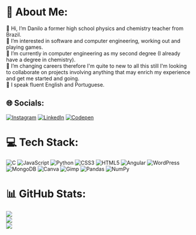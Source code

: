 # 💫 About Me:
👋 Hi, I’m Danilo a former high school physics and chemistry teacher from Brazil.<br>👀 I’m interested in software and computer engineering, working out and playing games.<br>🌱 I’m currently in computer engineering as my second degree (I already have a degree in chemistry).<br>💞️ I’m changing careers therefore I'm quite to new to all this still I'm looking to collaborate on projects involving anything that may enrich my experience and get me started and going.<br>💫 I speak fluent English and Portuguese.


## 🌐 Socials:
[![Instagram](https://img.shields.io/badge/Instagram-%23E4405F.svg?logo=Instagram&logoColor=white)](https://instagram.com/paivadan) [![LinkedIn](https://img.shields.io/badge/LinkedIn-%230077B5.svg?logo=linkedin&logoColor=white)](https://linkedin.com/in/paivadan) [![Codepen](https://img.shields.io/badge/Codepen-000000?style=for-the-badge&logo=codepen&logoColor=white)](https://codepen.io/danpaiva) 

# 💻 Tech Stack:
![C](https://img.shields.io/badge/c-%2300599C.svg?style=for-the-badge&logo=c&logoColor=white) ![JavaScript](https://img.shields.io/badge/javascript-%23323330.svg?style=for-the-badge&logo=javascript&logoColor=%23F7DF1E) ![Python](https://img.shields.io/badge/python-3670A0?style=for-the-badge&logo=python&logoColor=ffdd54) ![CSS3](https://img.shields.io/badge/css3-%231572B6.svg?style=for-the-badge&logo=css3&logoColor=white) ![HTML5](https://img.shields.io/badge/html5-%23E34F26.svg?style=for-the-badge&logo=html5&logoColor=white) ![Angular](https://img.shields.io/badge/angular-%23DD0031.svg?style=for-the-badge&logo=angular&logoColor=white) ![WordPress](https://img.shields.io/badge/WordPress-%23117AC9.svg?style=for-the-badge&logo=WordPress&logoColor=white) ![MongoDB](https://img.shields.io/badge/MongoDB-%234ea94b.svg?style=for-the-badge&logo=mongodb&logoColor=white) ![Canva](https://img.shields.io/badge/Canva-%2300C4CC.svg?style=for-the-badge&logo=Canva&logoColor=white) ![Gimp](https://img.shields.io/badge/Gimp-657D8B?style=for-the-badge&logo=gimp&logoColor=FFFFFF) ![Pandas](https://img.shields.io/badge/pandas-%23150458.svg?style=for-the-badge&logo=pandas&logoColor=white) ![NumPy](https://img.shields.io/badge/numpy-%23013243.svg?style=for-the-badge&logo=numpy&logoColor=white)
# 📊 GitHub Stats:
![](https://github-readme-stats.vercel.app/api?username=dan-paiva&theme=dark&hide_border=true&include_all_commits=true&count_private=false)<br/>
![](https://github-readme-streak-stats.herokuapp.com/?user=dan-paiva&theme=dark&hide_border=true)<br/>
![](https://github-readme-stats.vercel.app/api/top-langs/?username=dan-paiva&theme=dark&hide_border=true&include_all_commits=true&count_private=false&layout=compact)

<!-- Proudly created with GPRM ( https://gprm.itsvg.in ) -->
